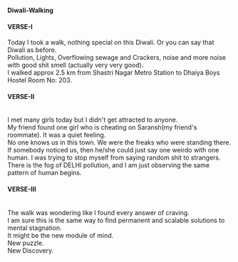 **Diwali-Walking**

#### VERSE-I

Today I took a walk, nothing special on this Diwali. Or you can say that Diwali as before. 
<br />
Pollution, Lights, Overflowing sewage and Crackers, noise and more noise with good shit smell (actually very very good). 
<br />
I walked approx 2.5 km from Shastri Nagar Metro Station to Dhaiya Boys Hostel Room No: 203. 

#### VERSE-II
<br />
I met many girls today but I didn't get attracted to anyone. 
<br />
My friend found one girl who is cheating on Saransh(my friend's roommate). It was a quiet feeling. 
<br />
No one knows us in this town. We were the freaks who were standing there. If somebody noticed us, then he/she could just say one weirdo with one human. I was trying to stop myself from saying random shit to strangers.
<br /> 
There is the fog of DELHI pollution, and I am just observing the same pattern of human begins. 

#### VERSE-III
<br />
The walk was wondering like I found every answer of craving. 
<br />
I am sure this is the same way to find permanent and scalable solutions to mental stagnation.
<br />
It might be the new module of mind. 
<br />
New puzzle.
<br />
New Discovery.